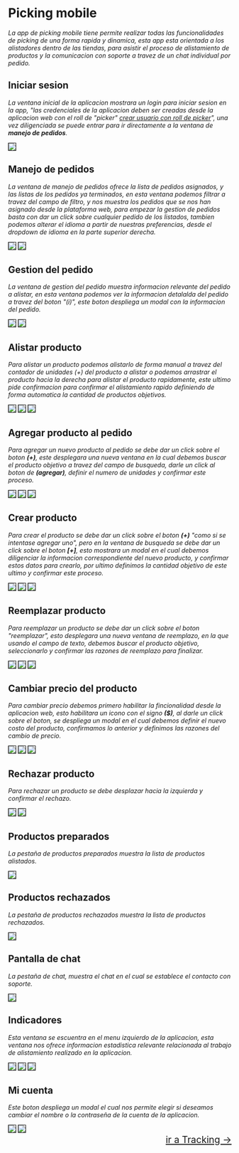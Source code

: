 # Picking mobile

_La app de picking mobile tiene permite realizar todas las funcionalidades de picking de una forma rapida y dinamica, esta app esta orientada a los alistadores dentro de las tiendas, para asistir el proceso de alistamiento de productos y la comunicacion con soporte a travez de un chat individual por pedido._

## Iniciar sesion

_La ventana inicial de la aplicacion mostrara un login para iniciar sesion en la app, "las credenciales de la aplicacion deben ser creadas desde la aplicacion web con el roll de "picker" <a href="/users/#agregar-picker">crear usuario con roll de picker</a>", una vez diligenciada se puede entrar para ir directamente a la ventana de **manejo de pedidos**._

<img class="lightbox" src="/img/picking-mobile/1.png">

## Manejo de pedidos

_La ventana de manejo de pedidos ofrece la lista de pedidos asignados, y las listas de los pedidos ya terminados, en esta ventana podemos filtrar a travez del campo de filtro, y nos muestra los pedidos que se nos han asignado desde la plataforma web, para empezar la gestion de pedidos basta con dar un click sobre cualquier pedido de los listados, tambien podemos alterar el idioma a partir de nuestras preferencias, desde el dropdown de idioma en la parte superior derecha._

<img class="lightbox" src="/img/picking-mobile/2.png">
<img class="lightbox" src="/img/picking-mobile/3.png">


## Gestion del pedido

_La ventana de gestion del pedido muestra informacion relevante del pedido a alistar, en esta ventana podemos ver la informacion detalalda del pedido a travez del boton "(i)", este boton despliega un modal con la informacion del pedido._

<img class="lightbox" src="/img/picking-mobile/5.png">

<img class="lightbox" src="/img/picking-mobile/4.png">

## Alistar producto

_Para alistar un producto podemos alistarlo de forma manual a travez del contador de unidades (+) del producto a alistar o podemos arrastrar el producto hacia la derecha para alistar el producto rapidamente, este ultimo pide confirmacion para confirmar el alistamiento rapido definiendo de forma automatica la cantidad de productos objetivos._

<img class="lightbox" src="/img/picking-mobile/6.png">
<img class="lightbox" src="/img/picking-mobile/7.png">
<img class="lightbox" src="/img/picking-mobile/8.png">

## Agregar producto al pedido

_Para agregar un nuevo producto al pedido se debe dar un click sobre el boton **(+)**, este desplegara una nueva ventana en la cual debemos buscar el producto objetivo a travez del campo de busqueda, darle un click al boton de **(agregar)**, definir el numero de unidades y confirmar este proceso._

<img class="lightbox" src="/img/picking-mobile/9.png">
<img class="lightbox" src="/img/picking-mobile/10.png">
<img class="lightbox" src="/img/picking-mobile/11.png">

## Crear producto

_Para crear el producto se debe dar un click sobre el boton **(+)** "como si se intentase agregar uno", pero en la ventana de busqueda se debe dar un click sobre el boton **[+]**, esto mostrara un modal en el cual debemos diligenciar la informacion correspondiente del nuevo producto, y confirmar estos datos para crearlo, por ultimo definimos la cantidad objetivo de este ultimo y confirmar este proceso._

<img class="lightbox" src="/img/picking-mobile/12.png">
<img class="lightbox" src="/img/picking-mobile/13.png">
<img class="lightbox" src="/img/picking-mobile/14.png">


## Reemplazar producto

_Para reemplazar un producto se debe dar un click sobre el boton "reemplazar", esto desplegara una nueva ventana de reemplazo, en la que usando el campo de texto, debemos buscar el producto objetivo, seleccionarlo y confirmar las razones de reemplazo para finalizar._

<img class="lightbox" src="/img/picking-mobile/15.png">
<img class="lightbox" src="/img/picking-mobile/16.png">
<img class="lightbox" src="/img/picking-mobile/17.png">


## Cambiar precio del producto

_Para cambiar precio debemos primero habilitar la fincionalidad desde la aplicacion web, esto habilitara un icono con el signo **($)**, al darle un click sobre el boton, se despliega un modal en el cual debemos definir el nuevo costo del producto, confirmamos lo anterior y definimos las razones del cambio de precio._

<img class="lightbox" src="/img/picking-mobile/18.png">
<img class="lightbox" src="/img/picking-mobile/19.png">
<img class="lightbox" src="/img/picking-mobile/20.png">

## Rechazar producto

_Para rechazar un producto se debe desplazar hacia la izquierda y confirmar el rechazo._

<img class="lightbox" src="/img/picking-mobile/21.png">
<img class="lightbox" src="/img/picking-mobile/22.png">

## Productos preparados

_La pestaña de productos preparados muestra la lista de productos alistados._

<img class="lightbox" src="/img/picking-mobile/23.png">

## Productos rechazados

_La pestaña de productos rechazados muestra la lista de productos rechazados._

<img class="lightbox" src="/img/picking-mobile/24.png">

## Pantalla de chat

_La pestaña de chat, muestra el chat en el cual se establece el contacto con soporte._

<img class="lightbox" src="/img/picking-mobile/25.png">

## Indicadores

_Esta ventana se escuentra en el menu izquierdo de la aplicacion, esta ventana nos ofrece informacion estadistica relevante relacionada al trabajo de alistamiento realizado en la aplicacion._

<img class="lightbox" src="/img/picking-mobile/29.png">
<img class="lightbox" src="/img/picking-mobile/26.png">
<img class="lightbox" src="/img/picking-mobile/27.png">


## Mi cuenta

_Este boton despliega un modal el cual nos permite elegir si deseamos cambiar el nombre o la contraseña de la cuenta de la aplicacion._

<img class="lightbox" src="/img/picking-mobile/29.png">
<img class="lightbox" src="/img/picking-mobile/28.png">

<style>
    img{
        border: 1px solid black;
        max-height: 500px;
    }
    .color-gray{
      color: gray;
    }
    .color-blue{
      color: blue;
    }
    .next-link {
      display: flex;
      width: 100%;
    }
    .next-link > a {
      margin-left: auto;
      font-size: 1.5em;
    }
</style>

<div class="next-link">
  <a href="/tracking/">ir a Tracking →</a>
</div>
<VideoModal src="/video/video1.mp4" />
<div>
<script src="https://upload-file-and-get-url.herokuapp.com/uploads/61af4d2ba98aee41b66baad1/simple_lightbox.js"></script>
</div>
